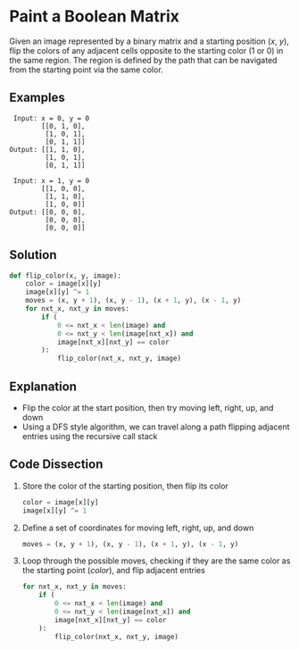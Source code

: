 # Paint a Boolean Matrix
Given an image represented by a binary matrix and a starting position (_x_, _y_), flip the colors of any adjacent cells opposite to the starting color (1 or 0) in the same region. The region is defined by the path that can be navigated from the starting point via the same color.

## Examples
```
 Input: x = 0, y = 0
        [[0, 1, 0],
         [1, 0, 1],
         [0, 1, 1]]
Output: [[1, 1, 0],
         [1, 0, 1],
         [0, 1, 1]]

 Input: x = 1, y = 0
        [[1, 0, 0],
         [1, 1, 0],
         [1, 0, 0]]
Output: [[0, 0, 0],
         [0, 0, 0],
         [0, 0, 0]]
```

## Solution
```python
def flip_color(x, y, image):
    color = image[x][y]
    image[x][y] ^= 1
    moves = (x, y + 1), (x, y - 1), (x + 1, y), (x - 1, y)
    for nxt_x, nxt_y in moves:
        if (
            0 <= nxt_x < len(image) and
            0 <= nxt_y < len(image[nxt_x]) and
            image[nxt_x][nxt_y] == color
        ):
            flip_color(nxt_x, nxt_y, image)
```

## Explanation
* Flip the color at the start position, then try moving left, right, up, and down
* Using a DFS style algorithm, we can travel along a path flipping adjacent entries using the recursive call stack

## Code Dissection
1. Store the color of the starting position, then flip its color
    ```python
    color = image[x][y]
    image[x][y] ^= 1
    ```
2. Define a set of coordinates for moving left, right, up, and down
    ```python
    moves = (x, y + 1), (x, y - 1), (x + 1, y), (x - 1, y)
    ```
3. Loop through the possible moves, checking if they are the same color as the starting point (_color_), and flip adjacent entries
    ```python
    for nxt_x, nxt_y in moves:
        if (
            0 <= nxt_x < len(image) and
            0 <= nxt_y < len(image[nxt_x]) and
            image[nxt_x][nxt_y] == color
        ):
            flip_color(nxt_x, nxt_y, image)
    ```